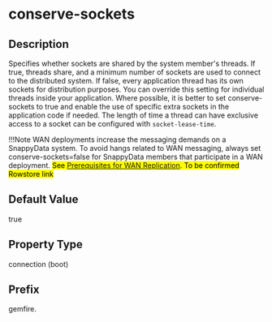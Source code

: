 # conserve-sockets

## Description

Specifies whether sockets are shared by the system member's threads. If true, threads share, and a minimum number of sockets are used to connect to the distributed system. If false, every application thread has its own sockets for distribution purposes. You can override this setting for individual threads inside your application. Where possible, it is better to set conserve-sockets to true and enable the use of specific extra sockets in the application code if needed. The length of time a thread can have exclusive access to a socket can be configured with `socket-lease-time`. 

!!!Note 
	WAN deployments increase the messaging demands on a SnappyData system. To avoid hangs related to WAN messaging, always set conserve-sockets=false for SnappyData members that participate in a WAN deployment. <mark> See [Prerequisites for WAN Replication](http://rowstore.docs.snappydata.io/docs/config_guide/topics/gateway-hubs/wan-prerequisites.html#concept_6459DD0925D444329DCD234F48C36CE8). To be confirmed Rowstore link </mark>

## Default Value

true

## Property Type

connection (boot)

## Prefix

gemfire.
